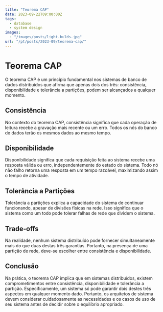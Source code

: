 ```yaml
---
title: "Teorema CAP"
date: 2023-09-22T09:00:00Z
tags:
  - database
  - system design
images:
  - "/images/posts/light-bulds.jpg"
url: "/pt/posts/2023-09/teorema-cap/"
---
```


# Teorema CAP

O teorema CAP é um princípio fundamental nos sistemas de banco de dados distribuídos que afirma que apenas dois dos
três: consistência, disponibilidade e tolerância a partições, podem ser alcançados a qualquer momento.

## Consistência

No contexto do teorema CAP, consistência significa que cada operação de leitura recebe a gravação mais recente ou um
erro. Todos os nós do banco de dados terão os mesmos dados ao mesmo tempo.

## Disponibilidade

Disponibilidade significa que cada requisição feita ao sistema recebe uma resposta válida ou erro, independentemente do
estado do sistema. Todo nó não falho retorna uma resposta em um tempo razoável, maximizando assim o tempo de atividade.

## Tolerância a Partições

Tolerância a partições explica a capacidade do sistema de continuar funcionando, apesar de divisões físicas na rede.
Isso significa que o sistema como um todo pode tolerar falhas de rede que dividem o sistema.

## Trade-offs

Na realidade, nenhum sistema distribuído pode fornecer simultaneamente mais do que duas destas três garantias. Portanto,
na presença de uma partição de rede, deve-se escolher entre consistência e disponibilidade.

## Conclusão

Na prática, o teorema CAP implica que em sistemas distribuídos, existem comprometimentos entre consistência,
disponibilidade e tolerância a partição. Especificamente, um sistema só pode garantir dois destes três aspectos em
qualquer momento dado. Portanto, os arquitetos de sistema devem considerar cuidadosamente as necessidades e os casos de
uso de seu sistema antes de decidir sobre o equilíbrio apropriado.